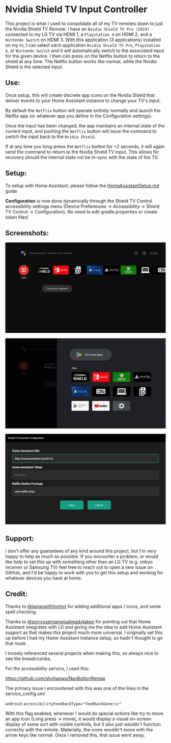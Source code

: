 # Nvidia Shield TV Input Controller
This project is what I used to consolidate all of my TV remotes down to just the Nvidia Shield TV Remote. I have an `Nvidia Shield TV Pro (2019)` connected to my LG TV via HDMI 1, a `Playstation 4` on HDMI 2, and a `Nintendo Switch` on HDMI 3. With this application (3 applications) installed on my tv, I can select each application `Nvidia Shield TV Pro`, `Playstation 4`, or `Nintendo Switch` and it will automatically switch to the associated input for the given device. I then can press on the Netflix button to return to the shield at any time. The Netflix button works like normal, while the Nvidia Shield is the selected input.

## Use:
Once setup, this will create discrete app icons on the Nvidia Shield that deliver events to your Home Assistant instance to change your TV's input.

By default the `Netflix` button will operate entirely normally and launch the Netflix app (or whatever app you define in the Configuration settings).

Once the input has been changed, the app maintains an internal state of the current input, and pushing the `Netflix` button will issue the command to switch the input back to the `Nvidia Shield`.

If at any time you long-press the `Netflix` button for >2 seconds, it will again send the command to return to the Nvidia Shield TV input. This allows for recovery should the internal state not be in-sync with the state of the TV.

## Setup:

To setup with Home Assistant, please follow the [HomeAssistantSetup.md](./HomeAssistantSetup.md) guide

**Configuration** is now done dynamically through the Shield TV Control accessibility settings menu (Device Preferences → Accessibility → Shield TV Control → Configuration). No need to edit gradle.properties or create token files!

## Screenshots:

![Home Screen Shortcuts](./screenshots/home-screen-shortcuts.jpg?raw=true "Home Screen Shortcuts")

![All Apps](./screenshots/all-apps.jpg?raw=true "All Apps")

![Configuration Screen](./screenshots/configuration-4-configuration-screen.jpg?raw=true "Configuration Screen")


## Support:

I don't offer any guarantees of any kind around this project, but I'm very happy to help as much as possible. If you encounter a problem, or would like help to set this up with something other than an LG TV (e.g. onkyo receiver or Samsung TV) feel free to reach out to open a new issue on GitHub, and I'd be happy to work with you to get this setup and working for whatever devices you have at home.


## Credit:

Thanks to [@tangowithfoxtrot](https://github.com/tangowithfoxtrot) for adding additional apps / icons, and some spell checking.

Thanks to [@sorryusernameisalreadytaken](https://github.com/sorryusernameisalreadytaken) for pointing out that Home Assistant integrates with LG and giving me the idea to add Home Assistant support as that makes this project much more universal. I originally set this up before I had my Home Assistant instance setup, so hadn't thought to go that route.

I loosely referenced several projects when making this, so always nice to see the breadcrumbs.

For the accessibility service, I used this:

https://github.com/shuhaowu/NavButtonRemap

The primary issue I encountered with this was one of the lines in the service_config.xml

`android:accessibilityFeedbackType="feedbackGeneric"`

With this flag enabled, whenever I would do special actions like try to move an app icon (Long press → move), it would display a visual on-screen display of some sort with visible controls, but it also just wouldn't function correctly with the remote. Materially, the icons wouldn't move with the arrow keys like normal. Once I removed this, that issue went away.
